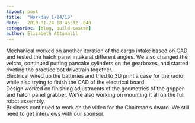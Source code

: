 ```yaml
---
layout: post
title:  "Workday 1/24/19"
date:   2019-01-24 18:45:32 -040
categories: [blog, build-season]
author: Elizabeth Attumalil
---
```

Mechanical worked on another iteration of the cargo intake based on CAD and tested the hatch panel intake at different angles. We also changed the velcro, continued putting pancake cylinders on the gearboxes, and started riveting the practice bot drivetrain together.  
Electrical wired up the batteries and tried to 3D print a case for the radio while also trying to finish the CAD of the electrical board.  
Design worked on finishing adjustments of the geometries of the gripper and hatch panel grabber. We’re also working on mounting it all on the full robot assembly.  
Business continued to work on the video for the Chairman’s Award. We still need to get interviews with our sponsor. 
